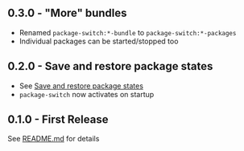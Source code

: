 ## 0.3.0 - "More" bundles
* Renamed `package-switch:*-bundle` to `package-switch:*-packages`
* Individual packages can be started/stopped too

## 0.2.0 - Save and restore package states
* See [Save and restore package states](README.md#save-and-restore-package-states)
* `package-switch` now activates on startup

## 0.1.0 - First Release
See [README.md](README.md) for details
